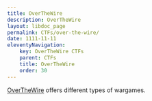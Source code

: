 ```yaml
---
title: OverTheWire
description: OverTheWire
layout: libdoc_page
permalink: CTFs/over-the-wire/
date: 1111-11-11
eleventyNavigation:
    key: OverTheWire CTFs
    parent: CTFs
    title: OverTheWire
    order: 30
---
```


[OverTheWire](https://overthewire.org) offers different types of wargames.